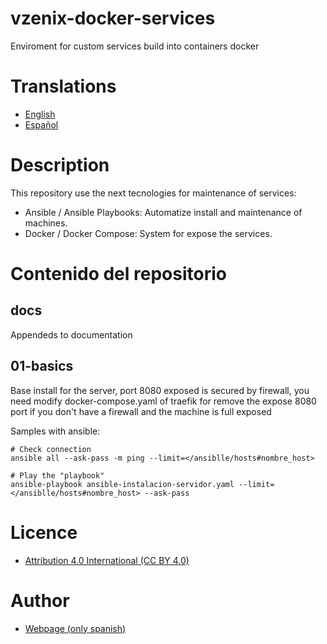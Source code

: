 # vzenix-docker-services

Enviroment for custom services build into containers docker

# Translations

* [English](https://github.com/vzenix/vzenix-docker-services/blob/main/README.md)
* [Español](https://github.com/vzenix/vzenix-docker-services/blob/main/READNE_ES.md)

# Description

This repository use the next tecnologies for maintenance of services:

* Ansible / Ansible Playbooks: Automatize install and maintenance of machines.
* Docker / Docker Compose: System for expose the services.

# Contenido del repositorio

## docs

Appendeds to documentation

## 01-basics

Base install for the server, port 8080 exposed is secured by firewall, you need modify docker-compose.yaml of traefik for remove the expose 8080 port if you don't have a firewall and the machine is full exposed

Samples with ansible:

```
# Check connection
ansible all --ask-pass -m ping --limit=</ansiblle/hosts#nombre_host>

# Play the "playbook"
ansible-playbook ansible-instalacion-servidor.yaml --limit=</ansiblle/hosts#nombre_host> --ask-pass
```

# Licence

* [Attribution 4.0 International (CC BY 4.0)](https://github.com/vzenix/vzenix-docker-services/blob/main/LICENCE.md)

# Author

* [Webpage (only spanish)](https://vzenix.es) 
